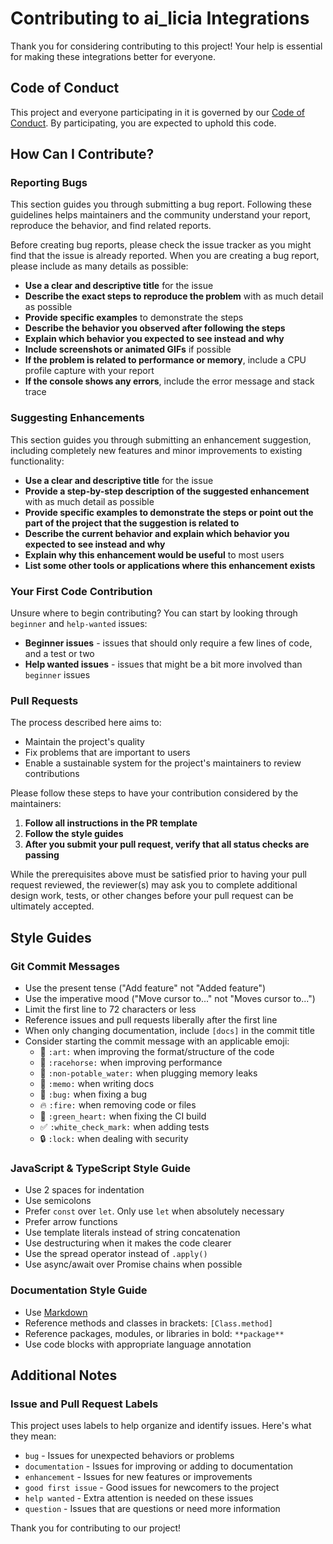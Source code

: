# Contributing to ai_licia Integrations

Thank you for considering contributing to this project! Your help is essential for making these integrations better for everyone.

## Code of Conduct

This project and everyone participating in it is governed by our [Code of Conduct](CODE_OF_CONDUCT.md). By participating, you are expected to uphold this code.

## How Can I Contribute?

### Reporting Bugs

This section guides you through submitting a bug report. Following these guidelines helps maintainers and the community understand your report, reproduce the behavior, and find related reports.

Before creating bug reports, please check the issue tracker as you might find that the issue is already reported. When you are creating a bug report, please include as many details as possible:

* **Use a clear and descriptive title** for the issue
* **Describe the exact steps to reproduce the problem** with as much detail as possible
* **Provide specific examples** to demonstrate the steps
* **Describe the behavior you observed after following the steps**
* **Explain which behavior you expected to see instead and why**
* **Include screenshots or animated GIFs** if possible
* **If the problem is related to performance or memory**, include a CPU profile capture with your report
* **If the console shows any errors**, include the error message and stack trace

### Suggesting Enhancements

This section guides you through submitting an enhancement suggestion, including completely new features and minor improvements to existing functionality:

* **Use a clear and descriptive title** for the issue
* **Provide a step-by-step description of the suggested enhancement** with as much detail as possible
* **Provide specific examples to demonstrate the steps or point out the part of the project that the suggestion is related to**
* **Describe the current behavior and explain which behavior you expected to see instead and why**
* **Explain why this enhancement would be useful** to most users
* **List some other tools or applications where this enhancement exists**

### Your First Code Contribution

Unsure where to begin contributing? You can start by looking through `beginner` and `help-wanted` issues:

* **Beginner issues** - issues that should only require a few lines of code, and a test or two
* **Help wanted issues** - issues that might be a bit more involved than `beginner` issues

### Pull Requests

The process described here aims to:
* Maintain the project's quality
* Fix problems that are important to users
* Enable a sustainable system for the project's maintainers to review contributions

Please follow these steps to have your contribution considered by the maintainers:

1. **Follow all instructions in the PR template**
2. **Follow the style guides**
3. **After you submit your pull request, verify that all status checks are passing**

While the prerequisites above must be satisfied prior to having your pull request reviewed, the reviewer(s) may ask you to complete additional design work, tests, or other changes before your pull request can be ultimately accepted.

## Style Guides

### Git Commit Messages

* Use the present tense ("Add feature" not "Added feature")
* Use the imperative mood ("Move cursor to..." not "Moves cursor to...")
* Limit the first line to 72 characters or less
* Reference issues and pull requests liberally after the first line
* When only changing documentation, include `[docs]` in the commit title
* Consider starting the commit message with an applicable emoji:
  * 🎨 `:art:` when improving the format/structure of the code
  * 🐎 `:racehorse:` when improving performance
  * 🚱 `:non-potable_water:` when plugging memory leaks
  * 📝 `:memo:` when writing docs
  * 🐛 `:bug:` when fixing a bug
  * 🔥 `:fire:` when removing code or files
  * 💚 `:green_heart:` when fixing the CI build
  * ✅ `:white_check_mark:` when adding tests
  * 🔒 `:lock:` when dealing with security

### JavaScript & TypeScript Style Guide

* Use 2 spaces for indentation
* Use semicolons
* Prefer `const` over `let`. Only use `let` when absolutely necessary
* Prefer arrow functions
* Use template literals instead of string concatenation
* Use destructuring when it makes the code clearer
* Use the spread operator instead of `.apply()`
* Use async/await over Promise chains when possible

### Documentation Style Guide

* Use [Markdown](https://guides.github.com/features/mastering-markdown/)
* Reference methods and classes in brackets: `[Class.method]`
* Reference packages, modules, or libraries in bold: `**package**`
* Use code blocks with appropriate language annotation

## Additional Notes

### Issue and Pull Request Labels

This project uses labels to help organize and identify issues. Here's what they mean:

* `bug` - Issues for unexpected behaviors or problems
* `documentation` - Issues for improving or adding to documentation
* `enhancement` - Issues for new features or improvements
* `good first issue` - Good issues for newcomers to the project
* `help wanted` - Extra attention is needed on these issues
* `question` - Issues that are questions or need more information

Thank you for contributing to our project! 
